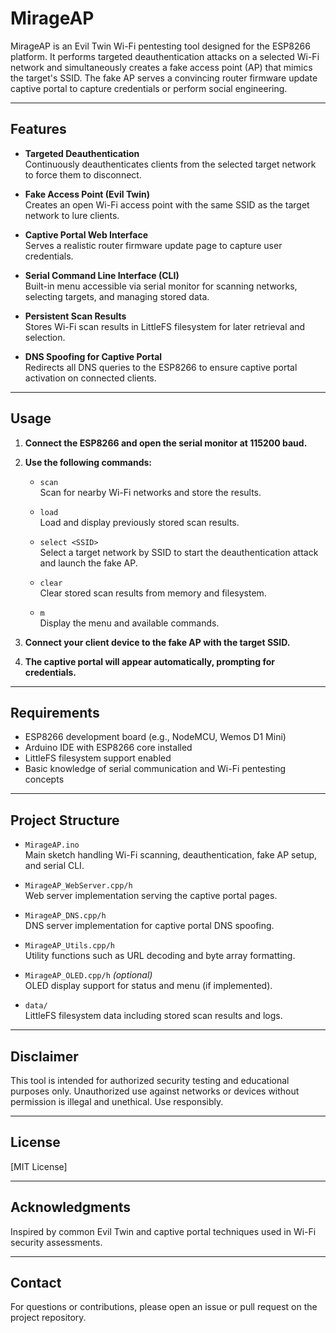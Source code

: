 # MirageAP

MirageAP is an Evil Twin Wi-Fi pentesting tool designed for the ESP8266 platform. It performs targeted deauthentication attacks on a selected Wi-Fi network and simultaneously creates a fake access point (AP) that mimics the target's SSID. The fake AP serves a convincing router firmware update captive portal to capture credentials or perform social engineering.

---

## Features

- **Targeted Deauthentication**  
  Continuously deauthenticates clients from the selected target network to force them to disconnect.

- **Fake Access Point (Evil Twin)**  
  Creates an open Wi-Fi access point with the same SSID as the target network to lure clients.

- **Captive Portal Web Interface**  
  Serves a realistic router firmware update page to capture user credentials.

- **Serial Command Line Interface (CLI)**  
  Built-in menu accessible via serial monitor for scanning networks, selecting targets, and managing stored data.

- **Persistent Scan Results**  
  Stores Wi-Fi scan results in LittleFS filesystem for later retrieval and selection.

- **DNS Spoofing for Captive Portal**  
  Redirects all DNS queries to the ESP8266 to ensure captive portal activation on connected clients.

---

## Usage

1. **Connect the ESP8266 and open the serial monitor at 115200 baud.**

2. **Use the following commands:**

   - `scan`  
     Scan for nearby Wi-Fi networks and store the results.

   - `load`  
     Load and display previously stored scan results.

   - `select <SSID>`  
     Select a target network by SSID to start the deauthentication attack and launch the fake AP.

   - `clear`  
     Clear stored scan results from memory and filesystem.

   - `m`  
     Display the menu and available commands.

3. **Connect your client device to the fake AP with the target SSID.**

4. **The captive portal will appear automatically, prompting for credentials.**

---

## Requirements

- ESP8266 development board (e.g., NodeMCU, Wemos D1 Mini)
- Arduino IDE with ESP8266 core installed
- LittleFS filesystem support enabled
- Basic knowledge of serial communication and Wi-Fi pentesting concepts

---

## Project Structure

- `MirageAP.ino`  
  Main sketch handling Wi-Fi scanning, deauthentication, fake AP setup, and serial CLI.

- `MirageAP_WebServer.cpp/h`  
  Web server implementation serving the captive portal pages.

- `MirageAP_DNS.cpp/h`  
  DNS server implementation for captive portal DNS spoofing.

- `MirageAP_Utils.cpp/h`  
  Utility functions such as URL decoding and byte array formatting.

- `MirageAP_OLED.cpp/h` *(optional)*  
  OLED display support for status and menu (if implemented).

- `data/`  
  LittleFS filesystem data including stored scan results and logs.

---

## Disclaimer

This tool is intended for authorized security testing and educational purposes only. Unauthorized use against networks or devices without permission is illegal and unethical. Use responsibly.

---

## License

[MIT License]

---

## Acknowledgments

Inspired by common Evil Twin and captive portal techniques used in Wi-Fi security assessments.

---

## Contact

For questions or contributions, please open an issue or pull request on the project repository.
